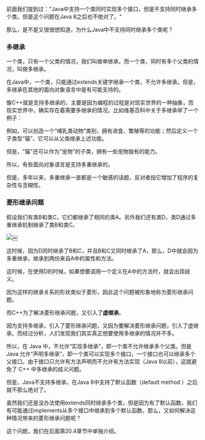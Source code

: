 前面我们提到过："Java中支持一个类同时实现多个接口，但是不支持同时继承多个类。但是这个问题在Java 8之后也不绝对了。"

那么，是不是又很很想知道，为什么Java中不支持同时继承多个类呢？
### 多继承

一个类，只有一个父类的情况，我们叫做单继承。而一个类，同时有多个父类的情况，叫做多继承。

在Java中，一个类，只能通过extends关键字继承一个类，不允许多继承。但是，多继承在其他的面向对象语言中是有可能支持的。

像C++就是支持多继承的，主要是因为编程的过程是对现实世界的一种抽象，而现实世界中，确实存在着需要多继承的情况。比如维基百科中关于多继承举了一个例子：
                                                        
例如，可以创造一个“哺乳类动物”类别，拥有进食、繁殖等的功能；然后定义一个子类型“猫”，它可以从父类继承上述功能。
                                                        
但是，"猫"还可以作为"宠物"的子类，拥有一些宠物独有的能力。

所以，有些面向对象语言是支持多重继承的。

但是，多年以来，多重继承一直都是一个敏感的话题，反对者指它增加了程序的复杂性与含糊性。

### 菱形继承问题


假设我们有类B和类C，它们都继承了相同的类A。另外我们还有类D，类D通过多重继承机制继承了类B和类C。

![][1]￼

这时候，因为D同时继承了B和C，并且B和C又同时继承了A，那么，D中就会因为多重继承，继承到两份来自A中的属性和方法。

这时候，在使用D的时候，如果想要调用一个定义在A中的方法时，就会出现歧义。

因为这样的继承关系的形状类似于菱形，因此这个问题被形象地称为菱形继承问题。

而C++为了解决菱形继承问题，又引入了**虚继承**。

因为支持多继承，引入了菱形继承问题，又因为要解决菱形继承问题，引入了虚继承。而经过分析，人们发现我们其实真正想要使用多继承的情况并不多。

所以，在 Java 中，不允许“实现多继承”，即一个类不允许继承多个父类。但是 Java 允许“声明多继承”，即一个类可以实现多个接口，一个接口也可以继承多个父接口。由于接口只允许有方法声明而不允许有方法实现（Java 8以前），这就避免了 C++ 中多继承的歧义问题。


但是，Java不支持多继承，在Java 8中支持了默认函数（default method ）之后就不那么绝对了。

虽然我们还是没办法使用extends同时继承多个类，但是因为有了默认函数，我们有可能通过implements从多个接口中继承到多个默认函数，那么，又如何解决这种情况带来的菱形继承问题呢？

这个问题，我们在后面第20.4章节中单独介绍。


 [1]: https://www.hollischuang.com/wp-content/uploads/2021/02/16145019571199.jpg